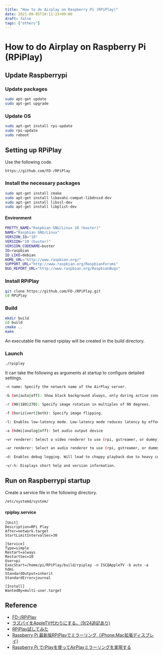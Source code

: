 ```yaml
---
title: "How to do Airplay on Raspberry Pi (RPiPlay)"
date: 2021-08-05T10:11:23+09:00
draft: false
tags: ["others"] 
---
```

<!--more-->
# How to do Airplay on Raspberry Pi (RPiPlay)
## Update Raspberrypi
### Update packages
```bash
sudo apt-get update
sudo apt-get upgrade
```
### Update OS
```bash
sudo apt-get install rpi-update
sudo rpi-update
sudo reboot
```

## Setting up RPiPlay
Use the following code.
```bash
https://github.com/FD-/RPiPlay
```
### Install the necessary packages
```bash
sudo apt-get install cmake
sudo apt-get install libavahi-compat-libdnssd-dev
sudo apt-get install libssl-dev
sudo apt-get install libplist-dev
```
#### Environment
```bash
PRETTY_NAME="Raspbian GNU/Linux 10 (buster)"
NAME="Raspbian GNU/Linux"
VERSION_ID="10"
VERSION="10 (buster)"
VERSION_CODENAME=buster
ID=raspbian
ID_LIKE=debian
HOME_URL="http://www.raspbian.org/"
SUPPORT_URL="http://www.raspbian.org/RaspbianForums"
BUG_REPORT_URL="http://www.raspbian.org/RaspbianBugs"
```
### Install RPiPlay
```bash
git clone https://github.com/FD-/RPiPlay.git
cd RPiPlay
```
### Build
```bash
mkdir build
cd build
cmake ..
make
```
An executable file named rpiplay will be created in the build directory.
### Launch
```bash
./rpiplay
```
It can take the following as arguments at startup to configure detailed settings.
```bash
-n name: Specify the network name of the AirPlay server.

-b (on|auto|off): Show black background always, only during active connection, or never.

-r (90|180|270): Specify image rotation in multiples of 90 degrees.

-f (horiz|vert|both): Specify image flipping.

-l: Enables low-latency mode. Low-latency mode reduces latency by effectively rendering audio and video frames as soon as they are received, ignoring the associated timestamps. As a side effect, playback will be choppy and audio-video sync will be noticably off.

-a (hdmi|analog|off): Set audio output device

-vr renderer: Select a video renderer to use (rpi, gstreamer, or dummy)

-ar renderer: Select an audio renderer to use (rpi, gstreamer, or dummy)

-d: Enables debug logging. Will lead to choppy playback due to heavy console output.

-v/-h: Displays short help and version information.
```
## Run on Raspberrypi startup
Create a service file in the following directory.
```bash
/etc/systemd/system/
```
#### rpiplay.service
```rpiplay.service
[Unit]
Description=RPi Play
After=network.target
StartLimitIntervalSec=30

[Service]
Type=simple
Restart=always
RestartSec=10
User=pi
ExecStart=/home/pi/RPiPlay/build/rpiplay -n ISC@AppleTV -b auto -a hdmi
StandardOutput=inherit
StandardError=journal

[Install]
WantedBy=multi-user.target
```

## Reference
- [FD-/RPiPlay](https://github.com/FD-/RPiPlay)
- [ラズパイをAppleTV代わりにする。（9/24追記あり)](https://www.nakamuland.com/?p=9842)
- [RPiPlay試してみた](https://qiita.com/dyamaguc/items/f01e1f5e758b7245047b)
- [Raspberry Pi 最新版RPiPlayでミラーリング（iPhone:Mac拡張ディスプレイ)](https://note.com/ethan_film/n/na1e5157f2fd3)
- [Raspberry Pi でrPlayを使ってAirPlayミラーリングを実現する](https://sparkgene.hatenablog.com/entry/20140823/1408761963)
